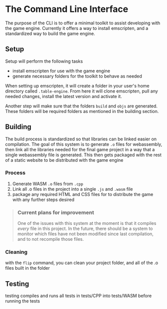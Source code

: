 # The Command Line Interface
The purpose of the CLI is to offer a minimal toolkit to assist developing with the game engine. Currently it offers a way to install emscripten, and a standardized way to build the game engine.

## Setup
Setup will perform the following tasks
- install emscripten for use with the game engine
- generate necessary folders for the toolkit to behave as needed

When setting up emscripten, it will create a folder in your user's home directory called `.table-engine`. From here it will clone emscripten, pull any needed changes, install the latest version and activate it.

Another step will make sure that the folders `build` and `objs` are generated. These folders will be required folders as mentioned in the building section.

## Building

The build process is standardized so that libraries can be linked easier on compilation. The goal of this system is to generate `.o` files for webassembly, then link all the libraries needed for the final game project in a way that a single webassembly file is generated. This then gets packaged with the rest of a static website to be distributed with the game engine

### Process
1. Generate WASM `.o` files from `.cpp`
2. Link all .o files in the project into a single `.js` and `.wasm` file
3. package any required HTML and CSS files for to distribute the game with any further steps desired

> ### Current plans for improvement
> One of the issues with this system at the moment is that it compiles *every* file in this project. In the future, there should be a system to monitor which files have not been modified since last compilation, and to not recompile those files.

### Cleaning
with the `flip` command, you can clean your project folder, and all of the .o files built in the folder

## Testing
testing compiles and runs all tests in tests/CPP into tests/WASM before running the tests